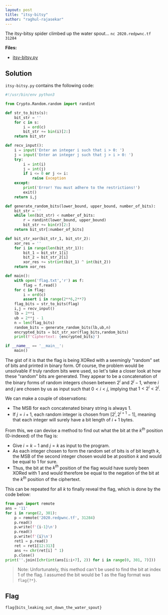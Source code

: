 ```yaml
---
layout: post
title: "itsy-bitsy"
author: "raghul-rajasekar"
---
```


The itsy-bitsy spider climbed up the water spout...
`nc 2020.redpwnc.tf 31284`

**Files:**
- [itsy-bitsy.py]({{site.baseurl}}/assets/itsy-bitsy/itsy-bitsy.py)

## Solution

`itsy-bitsy.py` contains the following code:
```python
#!/usr/bin/env python3

from Crypto.Random.random import randint

def str_to_bits(s):
    bit_str = ''
    for c in s:
        i = ord(c)
        bit_str += bin(i)[2:]
    return bit_str

def recv_input():
    i = input('Enter an integer i such that i > 0: ')
    j = input('Enter an integer j such that j > i > 0: ')
    try:
        i = int(i)
        j = int(j)
        if i <= 0 or j <= i:
            raise Exception
    except:
        print('Error! You must adhere to the restrictions!')
        exit()
    return i,j

def generate_random_bits(lower_bound, upper_bound, number_of_bits):
    bit_str = ''
    while len(bit_str) < number_of_bits:
        r = randint(lower_bound, upper_bound)
        bit_str += bin(r)[2:]
    return bit_str[:number_of_bits]

def bit_str_xor(bit_str_1, bit_str_2):
    xor_res = ''
    for i in range(len(bit_str_1)):
        bit_1 = bit_str_1[i]
        bit_2 = bit_str_2[i]
        xor_res += str(int(bit_1) ^ int(bit_2))
    return xor_res

def main():
    with open('flag.txt','r') as f:
        flag = f.read()
    for c in flag:
        i = ord(c)
        assert i in range(2**6,2**7)
    flag_bits = str_to_bits(flag)
    i,j = recv_input()
    lb = 2**i
    ub = 2**j - 1
    n = len(flag_bits)
    random_bits = generate_random_bits(lb,ub,n)
    encrypted_bits = bit_str_xor(flag_bits,random_bits)
    print(f'Ciphertext: {encrypted_bits}')

if __name__ == '__main__':
    main()
```

The gist of it is that the flag is being XORed with a seemingly "random" set of bits and printed in binary form. Of course, the problem would be unsolvable if truly random bits were used, so let's take a closer look at how these "random" bits are generated. They appear to be a concatenation of the binary forms of random integers chosen between $2^i$ and $2^j - 1$, where $i$ and $j$ are chosen by us as input such that $0 < i < j$, implying that $1 < 2^i < 2^j$. 

We can make a couple of observations:
- The MSB for each concatenated binary string is always 1.
- If $j = i+1$, each random integer is chosen from $[2^i, 2^{i+1} - 1]$, meaning that each integer will surely have a bit length of $i+1$ bytes.

From this, we can devise a method to find out what the bit at the $k^{th}$ position (0-indexed) of the flag is:
- Give $i = k-1$ and $j = k$ as input to the program.
- As each integer chosen to form the random set of bits is of bit length $k$, the MSB of the second integer chosen would be at position $k$ and would be equal to 1 for sure.
- Thus, the bit at the $k^{th}$ position of the flag would have surely been XORed with 1 and would therefore be equal to the negation of the bit at the $k^{th}$ position of the ciphertext.

This can be repeated for all $k$ to finally reveal the flag, which is done by the code below:
```python
from pwn import remote
ans = '11'
for i in range(2, 301): 
    p = remote('2020.redpwnc.tf', 31284) 
    p.read() 
    p.write(f'{i-1}\n') 
    p.read() 
    p.write(f'{i}\n') 
    ret1 = p.read() 
    ret = ret1[12:313] 
    ans += chr(ret[i] ^ 1) 
    p.close()
print(''.join([chr(int(ans[i:i+7], 2)) for i in range(0, 301, 7)]))
```
>Note: Unfortunately, this method can't be used to find the bit at index 1 of the flag. I assumed the bit would be 1 as the flag format was `flag{?*}`.

## Flag

`flag{bits_leaking_out_down_the_water_spout}`
